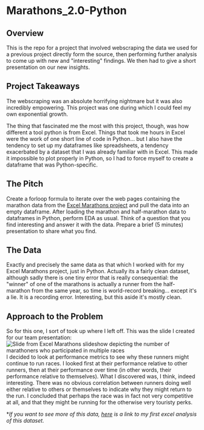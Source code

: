 # Marathons_2.0-Python
## Overview
This is the repo for a project that involved webscraping the data we used for a previous project directly form the source, then performing further analysis to come up with new and "interesting" findings. We then had to give a short presentation on our new insights.
## Project Takeaways
The webscraping was an absolute horrifying nightmare but it was also incredibly empowering. This project was one during which I could feel my own exponential growth.

The thing that fascinated me the most with this project, though, was how different a tool python is from Excel. Things that took me hours in Excel were the work of one short line of code in Python... but I also have the tendency to set up my dataframes like spreadsheets, a tendency exacerbated by a dataset that I was already familiar with in Excel. This made it impossible to plot properly in Python, so I had to force myself to create a dataframe that was Python-specific.

## The Pitch
Create a forloop formula to iterate over the web pages containing the marathon data from the [Excel Marathons project](https://github.com/jraiaromano/Excel_Marathons) and pull the data into an empty dataframe.  After loading the marathon and half-marathon data to dataframes in Python, perform EDA as usual. Think of a question that you find interesting and answer it with the data. Prepare a brief (5 minutes) presentation to share what you find. 

## The Data
Exactly and precisely the same data as that which I worked with for my Excel Marathons project, just in Python. Actually its a fairly clean dataset, although sadly there is one tiny error that is really consequential: the "winner" of one of the marathons is actually a runner from the half-marathon from the same year, so time is world-record breaking... except it's a lie. It is a recording error. Interesting, but this aside it's mostly clean.
## Approach to the Problem
So for this one, I sort of took up where I left off. This was the slide I created for our team presentation:
![Slide from Excel Marathons slideshow depicting the number of marathoners who participated in multiple races](https://user-images.githubusercontent.com/52726447/69395009-382e9180-0ca3-11ea-8944-f88a7ea4a974.png)
I decided to look at performance metrics to see why these runners might continue to run races. I looked first at their performance relative to other runners, then at their performance over time (in other words, their performance relative to themselves).
What I discovered was, I think, indeed interesting. There was no obvious correlation between runners doing well either relative to others or themselves to indicate why they might return to the run. I concluded that perhaps the race was in fact not very competitive at all, and that they might be running for the otherwise very touristy perks.

**If you want to see more of this data, [here](https://github.com/jraiaromano/Excel_Marathons) is a link to my first excel analysis of this dataset.*